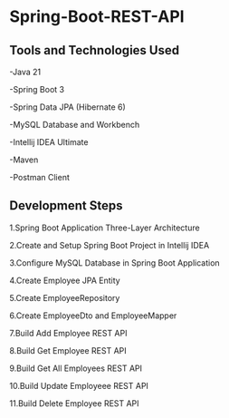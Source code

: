# Spring-Boot-REST-API

## Tools and Technologies Used

-Java 21

-Spring Boot 3

-Spring Data JPA (Hibernate 6)

-MySQL Database and Workbench

-Intellij IDEA Ultimate

-Maven

-Postman Client

## Development Steps

1.Spring Boot Application Three-Layer Architecture

2.Create and Setup Spring Boot Project in Intellij IDEA

3.Configure MySQL Database in Spring Boot Application

4.Create Employee JPA Entity

5.Create EmployeeRepository

6.Create EmployeeDto and EmployeeMapper

7.Build Add Employee REST API

8.Build Get Employee REST API

9.Build Get All Employees REST API

10.Build Update Employeee REST API

11.Build Delete Employee REST API
